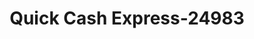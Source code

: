 ---
f_zip-code: 31326
f_state-code: GA
title: Quick Cash Express-24983
f_phone: 912-826-1872
f_city-only: Rincon
f_address: 586 South Columbia Town Park East # 10 Rincon
f_location-unique-id: '24983'
slug: quick-cash-express-24983
updated-on: '2024-05-30T13:46:58.046Z'
created-on: '2024-05-30T13:36:59.803Z'
published-on: '2024-05-30T13:54:32.469Z'
f_city-state: cms/city/rincon-ga.md
f_company: cms/company/quick-cash-express.md
f_state: cms/state/georgia.md
layout: '[payday-loan].html'
tags: payday-loan
---